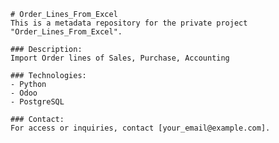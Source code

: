 
    # Order_Lines_From_Excel
    This is a metadata repository for the private project "Order_Lines_From_Excel".

    ### Description:
    Import Order lines of Sales, Purchase, Accounting

    ### Technologies:
    - Python
    - Odoo
    - PostgreSQL

    ### Contact:
    For access or inquiries, contact [your_email@example.com].
    